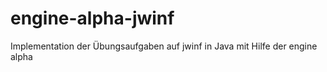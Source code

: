 # engine-alpha-jwinf
Implementation der Übungsaufgaben auf jwinf in Java mit Hilfe der engine alpha
